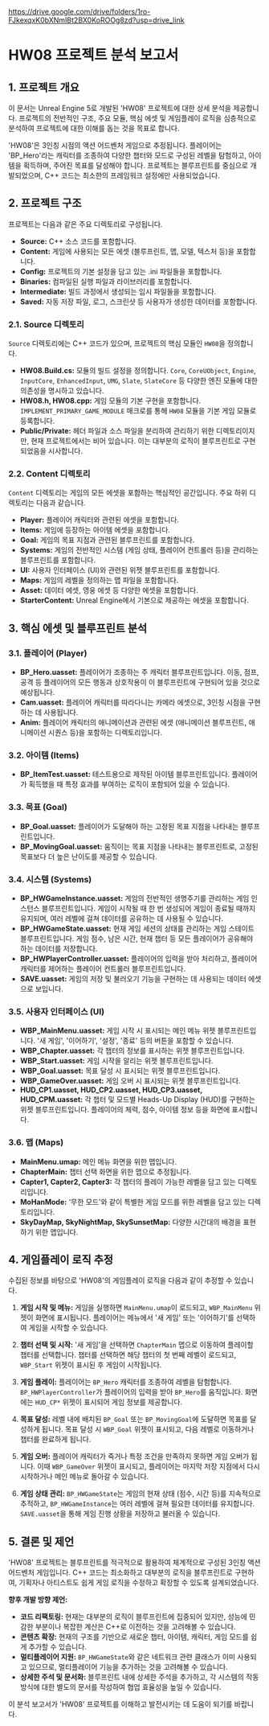 
https://drive.google.com/drive/folders/1ro-FJkexqxK0bXNmIBt2BX0KoROOg8zd?usp=drive_link

# HW08 프로젝트 분석 보고서

## 1. 프로젝트 개요

이 문서는 Unreal Engine 5로 개발된 'HW08' 프로젝트에 대한 상세 분석을 제공합니다. 프로젝트의 전반적인 구조, 주요 모듈, 핵심 에셋 및 게임플레이 로직을 심층적으로 분석하여 프로젝트에 대한 이해를 돕는 것을 목표로 합니다.

'HW08'은 3인칭 시점의 액션 어드벤처 게임으로 추정됩니다. 플레이어는 'BP_Hero'라는 캐릭터를 조종하여 다양한 챕터와 모드로 구성된 레벨을 탐험하고, 아이템을 획득하며, 주어진 목표를 달성해야 합니다. 프로젝트는 블루프린트를 중심으로 개발되었으며, C++ 코드는 최소한의 프레임워크 설정에만 사용되었습니다.

## 2. 프로젝트 구조

프로젝트는 다음과 같은 주요 디렉토리로 구성됩니다.

- **Source:** C++ 소스 코드를 포함합니다.
- **Content:** 게임에 사용되는 모든 에셋 (블루프린트, 맵, 모델, 텍스처 등)을 포함합니다.
- **Config:** 프로젝트의 기본 설정을 담고 있는 .ini 파일들을 포함합니다.
- **Binaries:** 컴파일된 실행 파일과 라이브러리를 포함합니다.
- **Intermediate:** 빌드 과정에서 생성되는 임시 파일들을 포함합니다.
- **Saved:** 자동 저장 파일, 로그, 스크린샷 등 사용자가 생성한 데이터를 포함합니다.

### 2.1. Source 디렉토리

`Source` 디렉토리에는 C++ 코드가 있으며, 프로젝트의 핵심 모듈인 `HW08`을 정의합니다.

- **HW08.Build.cs:** 모듈의 빌드 설정을 정의합니다. `Core`, `CoreUObject`, `Engine`, `InputCore`, `EnhancedInput`, `UMG`, `Slate`, `SlateCore` 등 다양한 엔진 모듈에 대한 의존성을 명시하고 있습니다.
- **HW08.h, HW08.cpp:** 게임 모듈의 기본 구현을 포함합니다. `IMPLEMENT_PRIMARY_GAME_MODULE` 매크로를 통해 `HW08` 모듈을 기본 게임 모듈로 등록합니다.
- **Public/Private:** 헤더 파일과 소스 파일을 분리하여 관리하기 위한 디렉토리이지만, 현재 프로젝트에서는 비어 있습니다. 이는 대부분의 로직이 블루프린트로 구현되었음을 시사합니다.

### 2.2. Content 디렉토리

`Content` 디렉토리는 게임의 모든 에셋을 포함하는 핵심적인 공간입니다. 주요 하위 디렉토리는 다음과 같습니다.

- **Player:** 플레이어 캐릭터와 관련된 에셋을 포함합니다.
- **Items:** 게임에 등장하는 아이템 에셋을 포함합니다.
- **Goal:** 게임의 목표 지점과 관련된 블루프린트를 포함합니다.
- **Systems:** 게임의 전반적인 시스템 (게임 상태, 플레이어 컨트롤러 등)을 관리하는 블루프린트를 포함합니다.
- **UI:** 사용자 인터페이스 (UI)와 관련된 위젯 블루프린트를 포함합니다.
- **Maps:** 게임의 레벨을 정의하는 맵 파일을 포함합니다.
- **Asset:** 데이터 에셋, 영웅 에셋 등 다양한 에셋을 포함합니다.
- **StarterContent:** Unreal Engine에서 기본으로 제공하는 에셋을 포함합니다.

## 3. 핵심 에셋 및 블루프린트 분석

### 3.1. 플레이어 (Player)

- **BP_Hero.uasset:** 플레이어가 조종하는 주 캐릭터 블루프린트입니다. 이동, 점프, 공격 등 플레이어의 모든 행동과 상호작용이 이 블루프린트에 구현되어 있을 것으로 예상됩니다.
- **Cam.uasset:** 플레이어 캐릭터를 따라다니는 카메라 에셋으로, 3인칭 시점을 구현하는 데 사용됩니다.
- **Anim:** 플레이어 캐릭터의 애니메이션과 관련된 에셋 (애니메이션 블루프린트, 애니메이션 시퀀스 등)을 포함하는 디렉토리입니다.

### 3.2. 아이템 (Items)

- **BP_ItemTest.uasset:** 테스트용으로 제작된 아이템 블루프린트입니다. 플레이어가 획득했을 때 특정 효과를 부여하는 로직이 포함되어 있을 수 있습니다.

### 3.3. 목표 (Goal)

- **BP_Goal.uasset:** 플레이어가 도달해야 하는 고정된 목표 지점을 나타내는 블루프린트입니다.
- **BP_MovingGoal.uasset:** 움직이는 목표 지점을 나타내는 블루프린트로, 고정된 목표보다 더 높은 난이도를 제공할 수 있습니다.

### 3.4. 시스템 (Systems)

- **BP_HWGameInstance.uasset:** 게임의 전반적인 생명주기를 관리하는 게임 인스턴스 블루프린트입니다. 게임이 시작될 때 한 번 생성되어 게임이 종료될 때까지 유지되며, 여러 레벨에 걸쳐 데이터를 공유하는 데 사용될 수 있습니다.
- **BP_HWGameState.uasset:** 현재 게임 세션의 상태를 관리하는 게임 스테이트 블루프린트입니다. 게임 점수, 남은 시간, 현재 챕터 등 모든 플레이어가 공유해야 하는 데이터를 저장합니다.
- **BP_HWPlayerController.uasset:** 플레이어의 입력을 받아 처리하고, 플레이어 캐릭터를 제어하는 플레이어 컨트롤러 블루프린트입니다.
- **SAVE.uasset:** 게임의 저장 및 불러오기 기능을 구현하는 데 사용되는 데이터 에셋으로 보입니다.

### 3.5. 사용자 인터페이스 (UI)

- **WBP_MainMenu.uasset:** 게임 시작 시 표시되는 메인 메뉴 위젯 블루프린트입니다. '새 게임', '이어하기', '설정', '종료' 등의 버튼을 포함할 수 있습니다.
- **WBP_Chapter.uasset:** 각 챕터의 정보를 표시하는 위젯 블루프린트입니다.
- **WBP_Start.uasset:** 게임 시작을 알리는 위젯 블루프린트입니다.
- **WBP_Goal.uasset:** 목표 달성 시 표시되는 위젯 블루프린트입니다.
- **WBP_GameOver.uasset:** 게임 오버 시 표시되는 위젯 블루프린트입니다.
- **HUD_CP1.uasset, HUD_CP2.uasset, HUD_CP3.uasset, HUD_CPM.uasset:** 각 챕터 및 모드별 Heads-Up Display (HUD)를 구현하는 위젯 블루프린트입니다. 플레이어의 체력, 점수, 아이템 정보 등을 화면에 표시합니다.

### 3.6. 맵 (Maps)

- **MainMenu.umap:** 메인 메뉴 화면을 위한 맵입니다.
- **ChapterMain:** 챕터 선택 화면을 위한 맵으로 추정됩니다.
- **Capter1, Capter2, Capter3:** 각 챕터의 플레이 가능한 레벨을 담고 있는 디렉토리입니다.
- **MoHanMode:** '무한 모드'와 같이 특별한 게임 모드를 위한 레벨을 담고 있는 디렉토리입니다.
- **SkyDayMap, SkyNightMap, SkySunsetMap:** 다양한 시간대의 배경을 표현하기 위한 맵입니다.

## 4. 게임플레이 로직 추정

수집된 정보를 바탕으로 'HW08'의 게임플레이 로직을 다음과 같이 추정할 수 있습니다.

1.  **게임 시작 및 메뉴:** 게임을 실행하면 `MainMenu.umap`이 로드되고, `WBP_MainMenu` 위젯이 화면에 표시됩니다. 플레이어는 메뉴에서 '새 게임' 또는 '이어하기'를 선택하여 게임을 시작할 수 있습니다.

2.  **챕터 선택 및 시작:** '새 게임'을 선택하면 `ChapterMain` 맵으로 이동하여 플레이할 챕터를 선택합니다. 챕터를 선택하면 해당 챕터의 첫 번째 레벨이 로드되고, `WBP_Start` 위젯이 표시된 후 게임이 시작됩니다.

3.  **게임 플레이:** 플레이어는 `BP_Hero` 캐릭터를 조종하여 레벨을 탐험합니다. `BP_HWPlayerController`가 플레이어의 입력을 받아 `BP_Hero`를 움직입니다. 화면에는 `HUD_CP*` 위젯이 표시되어 게임 정보를 제공합니다.

4.  **목표 달성:** 레벨 내에 배치된 `BP_Goal` 또는 `BP_MovingGoal`에 도달하면 목표를 달성하게 됩니다. 목표 달성 시 `WBP_Goal` 위젯이 표시되고, 다음 레벨로 이동하거나 챕터를 완료하게 됩니다.

5.  **게임 오버:** 플레이어 캐릭터가 죽거나 특정 조건을 만족하지 못하면 게임 오버가 됩니다. 이때 `WBP_GameOver` 위젯이 표시되고, 플레이어는 마지막 저장 지점에서 다시 시작하거나 메인 메뉴로 돌아갈 수 있습니다.

6.  **게임 상태 관리:** `BP_HWGameState`는 게임의 현재 상태 (점수, 시간 등)를 지속적으로 추적하고, `BP_HWGameInstance`는 여러 레벨에 걸쳐 필요한 데이터를 유지합니다. `SAVE.uasset`을 통해 게임 진행 상황을 저장하고 불러올 수 있습니다.

## 5. 결론 및 제언

'HW08' 프로젝트는 블루프린트를 적극적으로 활용하여 체계적으로 구성된 3인칭 액션 어드벤처 게임입니다. C++ 코드는 최소화하고 대부분의 로직을 블루프린트로 구현하여, 기획자나 아티스트도 쉽게 게임 로직을 수정하고 확장할 수 있도록 설계되었습니다.

**향후 개발 방향 제언:**

- **코드 리팩토링:** 현재는 대부분의 로직이 블루프린트에 집중되어 있지만, 성능에 민감한 부분이나 복잡한 계산은 C++로 이전하는 것을 고려해볼 수 있습니다.
- **콘텐츠 확장:** 현재의 구조를 기반으로 새로운 챕터, 아이템, 캐릭터, 게임 모드를 쉽게 추가할 수 있습니다.
- **멀티플레이어 지원:** `BP_HWGameState`와 같은 네트워크 관련 클래스가 이미 사용되고 있으므로, 멀티플레이어 기능을 추가하는 것을 고려해볼 수 있습니다.
- **상세한 주석 및 문서화:** 블루프린트 내에 상세한 주석을 추가하고, 각 시스템의 작동 방식에 대한 별도의 문서를 작성하여 협업 효율성을 높일 수 있습니다.

이 분석 보고서가 'HW08' 프로젝트를 이해하고 발전시키는 데 도움이 되기를 바랍니다.
